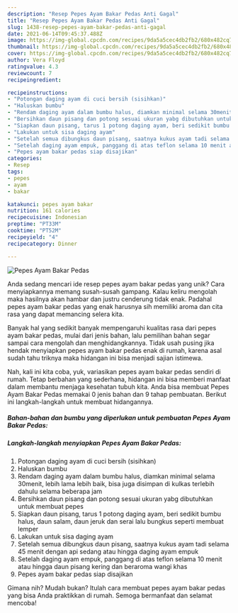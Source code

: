 ```yaml
---
description: "Resep Pepes Ayam Bakar Pedas Anti Gagal"
title: "Resep Pepes Ayam Bakar Pedas Anti Gagal"
slug: 1438-resep-pepes-ayam-bakar-pedas-anti-gagal
date: 2021-06-14T09:45:37.488Z
image: https://img-global.cpcdn.com/recipes/9da5a5cec4db2fb2/680x482cq70/pepes-ayam-bakar-pedas-foto-resep-utama.jpg
thumbnail: https://img-global.cpcdn.com/recipes/9da5a5cec4db2fb2/680x482cq70/pepes-ayam-bakar-pedas-foto-resep-utama.jpg
cover: https://img-global.cpcdn.com/recipes/9da5a5cec4db2fb2/680x482cq70/pepes-ayam-bakar-pedas-foto-resep-utama.jpg
author: Vera Floyd
ratingvalue: 4.3
reviewcount: 7
recipeingredient:

recipeinstructions:
- "Potongan daging ayam di cuci bersih (sisihkan)"
- "Haluskan bumbu"
- "Rendam daging ayam dalam bumbu halus, diamkan minimal selama 30menit, lebih lama lebih baik, bisa juga disimpan di kulkas terlebih dahulu selama beberapa jam"
- "Bersihkan daun pisang dan potong sesuai ukuran yabg dibutuhkan untuk membuat pepes"
- "Siapkan daun pisang, tarus 1 potong daging ayam, beri sedikit bumbu halus, daun salam, daun jeruk dan serai lalu bungkus seperti membuat lemper"
- "Lakukan untuk sisa daging ayam"
- "Setelah semua dibungkus daun pisang, saatnya kukus ayam tadi selama 45 menit dengan api sedang atau hingga daging ayam empuk"
- "Setelah daging ayam empuk, panggang di atas teflon selama 10 menit atau hingga daun pisang kering dan beraroma wangi khas"
- "Pepes ayam bakar pedas siap disajikan"
categories:
- Resep
tags:
- pepes
- ayam
- bakar

katakunci: pepes ayam bakar 
nutrition: 161 calories
recipecuisine: Indonesian
preptime: "PT33M"
cooktime: "PT52M"
recipeyield: "4"
recipecategory: Dinner

---
```



![Pepes Ayam Bakar Pedas](https://img-global.cpcdn.com/recipes/9da5a5cec4db2fb2/680x482cq70/pepes-ayam-bakar-pedas-foto-resep-utama.jpg)

Anda sedang mencari ide resep pepes ayam bakar pedas yang unik? Cara menyiapkannya memang susah-susah gampang. Kalau keliru mengolah maka hasilnya akan hambar dan justru cenderung tidak enak. Padahal pepes ayam bakar pedas yang enak harusnya sih memiliki aroma dan cita rasa yang dapat memancing selera kita.



Banyak hal yang sedikit banyak mempengaruhi kualitas rasa dari pepes ayam bakar pedas, mulai dari jenis bahan, lalu pemilihan bahan segar sampai cara mengolah dan menghidangkannya. Tidak usah pusing jika hendak menyiapkan pepes ayam bakar pedas enak di rumah, karena asal sudah tahu triknya maka hidangan ini bisa menjadi sajian istimewa.


Nah, kali ini kita coba, yuk, variasikan pepes ayam bakar pedas sendiri di rumah. Tetap berbahan yang sederhana, hidangan ini bisa memberi manfaat dalam membantu menjaga kesehatan tubuh kita. Anda bisa membuat Pepes Ayam Bakar Pedas memakai 0 jenis bahan dan 9 tahap pembuatan. Berikut ini langkah-langkah untuk membuat hidangannya.

<!--inarticleads1-->

##### Bahan-bahan dan bumbu yang diperlukan untuk pembuatan Pepes Ayam Bakar Pedas:





<!--inarticleads2-->

##### Langkah-langkah menyiapkan Pepes Ayam Bakar Pedas:

1. Potongan daging ayam di cuci bersih (sisihkan)
1. Haluskan bumbu
1. Rendam daging ayam dalam bumbu halus, diamkan minimal selama 30menit, lebih lama lebih baik, bisa juga disimpan di kulkas terlebih dahulu selama beberapa jam
1. Bersihkan daun pisang dan potong sesuai ukuran yabg dibutuhkan untuk membuat pepes
1. Siapkan daun pisang, tarus 1 potong daging ayam, beri sedikit bumbu halus, daun salam, daun jeruk dan serai lalu bungkus seperti membuat lemper
1. Lakukan untuk sisa daging ayam
1. Setelah semua dibungkus daun pisang, saatnya kukus ayam tadi selama 45 menit dengan api sedang atau hingga daging ayam empuk
1. Setelah daging ayam empuk, panggang di atas teflon selama 10 menit atau hingga daun pisang kering dan beraroma wangi khas
1. Pepes ayam bakar pedas siap disajikan




Gimana nih? Mudah bukan? Itulah cara membuat pepes ayam bakar pedas yang bisa Anda praktikkan di rumah. Semoga bermanfaat dan selamat mencoba!
